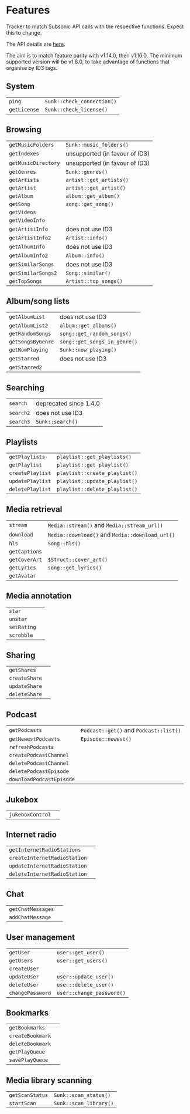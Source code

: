 # Features

Tracker to match Subsonic API calls with the respective functions. Expect this
to change.

The API details are [here](http://www.subsonic.org/pages/api.jsp).

The aim is to match feature parity with v1.14.0, then v1.16.0. The minimum
supported version will be v1.8.0, to take advantage of functions that organise
by ID3 tags.

## System

|              |                            |
|--------------|----------------------------|
| `ping`       | `Sunk::check_connection()` |
| `getLicense` | `Sunk::check_license()`    |

## Browsing

|                     |                                |
|---------------------|--------------------------------|
| `getMusicFolders`   | `Sunk::music_folders()`        |
| `getIndexes`        | unsupported (in favour of ID3) |
| `getMusicDirectory` | unsupported (in favour of ID3) |
| `getGenres`         | `Sunk::genres()`               |
| `getArtists`        | `artist::get_artists()`        |
| `getArtist`         | `artist::get_artist()`         |
| `getAlbum`          | `album::get_album()`           |
| `getSong`           | `song::get_song()`             |
| `getVideos`         |                                |
| `getVideoInfo`      |                                |
| `getArtistInfo`     | does not use ID3               |
| `getArtistInfo2`    | `Artist::info()`               |
| `getAlbumInfo`      | does not use ID3               |
| `getAlbumInfo2`     | `Album::info()`                |
| `getSimilarSongs`   | does not use ID3               |
| `getSimilarSongs2`  | `Song::similar()`              |
| `getTopSongs`       | `Artist::top_songs()`          |

## Album/song lists

|                   |                              |
|-------------------|------------------------------|
| `getAlbumList`    | does not use ID3             |
| `getAlbumList2`   | `album::get_albums()`        |
| `getRandomSongs`  | `song::get_random_songs()`   |
| `getSongsByGenre` | `song::get_songs_in_genre()` |
| `getNowPlaying`   | `Sunk::now_playing()`        |
| `getStarred`      | does not use ID3             |
| `getStarred2`     |                              |

## Searching

|           |                        |
|-----------|------------------------|
| `search`  | deprecated since 1.4.0 |
| `search2` | does not use ID3       |
| `search3` | `Sunk::search()`       |

## Playlists

|                  |                               |
|------------------|-------------------------------|
| `getPlaylists`   | `playlist::get_playlists()`   |
| `getPlaylist`    | `playlist::get_playlist()`    |
| `createPlaylist` | `playlist::create_playlist()` |
| `updatePlaylist` | `playlist::update_playlist()` |
| `deletePlaylist` | `playlist::delete_playlist()` |

## Media retrieval

|               |                                                 |
|---------------|-------------------------------------------------|
| `stream`      | `Media::stream()` and `Media::stream_url()`     |
| `download`    | `Media::download()` and `Media::download_url()` |
| `hls`         | `Song::hls()`                                   |
| `getCaptions` |                                                 |
| `getCoverArt` | `$Struct::cover_art()`                          |
| `getLyrics`   | `song::get_lyrics()`                            |
| `getAvatar`   |                                                 |

## Media annotation

|             |   |
|-------------|---|
| `star`      |   |
| `unstar`    |   |
| `setRating` |   |
| `scrobble`  |   |

## Sharing

|               |   |
|---------------|---|
| `getShares`   |   |
| `createShare` |   |
| `updateShare` |   |
| `deleteShare` |   |

## Podcast

|                          |   |
|--------------------------|---|
| `getPodcasts`            | `Podcast::get()` and `Podcast::list()` |
| `getNewestPodcasts`      | `Episode::newest()` |
| `refreshPodcasts`        |   |
| `createPodcastChannel`   |   |
| `deletePodcastChannel`   |   |
| `deletePodcastEpisode`   |   |
| `downloadPodcastEpisode` |   |

## Jukebox

|                  |   |
|------------------|---|
| `jukeboxControl` |   |

## Internet radio

|                              |   |
|------------------------------|---|
| `getInternetRadioStations`   |   |
| `createInternetRadioStation` |   |
| `updateInternetRadioStation` |   |
| `deleteInternetRadioStation` |   |
    
## Chat

|                   |   |
|-------------------|---|
| `getChatMessages` |   |
| `addChatMessage`  |   |
    
## User management

|                  |                           |
|------------------|---------------------------|
| `getUser`        | `user::get_user()`        |
| `getUsers`       | `user::get_users()`       |
| `createUser`     |                           |
| `updateUser`     | `user::update_user()`     |
| `deleteUser`     | `user::delete_user()`     |
| `changePassword` | `user::change_password()` |

## Bookmarks

|                  |   |
|------------------|---|
| `getBookmarks`   |   |
| `createBookmark` |   |
| `deleteBookmark` |   |
| `getPlayQueue`   |   |
| `savePlayQueue`  |   |
    
## Media library scanning

|                 |                        |
|-----------------|------------------------|
| `getScanStatus` | `Sunk::scan_status()`  |
| `startScan`     | `Sunk::scan_library()` |
